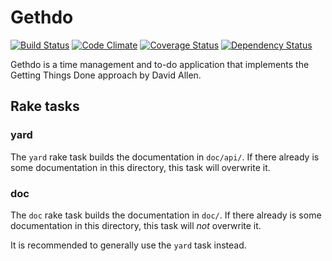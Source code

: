 # Gethdo

[![Build Status](https://travis-ci.org/braingourmets/gethdo.png?branch=master)](https://travis-ci.org/braingourmets/gethdo)
[![Code Climate](https://codeclimate.com/github/braingourmets/gethdo.png)](https://codeclimate.com/github/braingourmets/gethdo)
[![Coverage Status](https://coveralls.io/repos/braingourmets/gethdo/badge.png)](https://coveralls.io/r/braingourmets/gethdo)
[![Dependency Status](https://gemnasium.com/braingourmets/gethdo.png)](https://gemnasium.com/braingourmets/gethdo)

Gethdo is a time management and to-do application that implements the Getting
Things Done approach by David Allen.

## Rake tasks

### yard

The `yard` rake task builds the documentation in `doc/api/`. If there already is
some documentation in this directory, this task will overwrite it.

### doc

The `doc` rake task builds the documentation in `doc/`. If there already is
some documentation in this directory, this task will _not_ overwrite it.

It is recommended to generally use the `yard` task instead.
